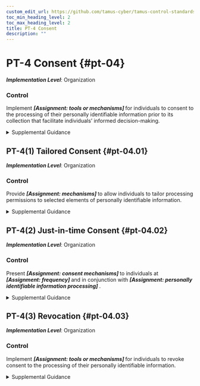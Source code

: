 ```yaml
---
custom_edit_url: https://github.com/tamus-cyber/tamus-control-standards/tree/main/content/tamus.edu/TAMUS_profile.xml
toc_min_heading_level: 2
toc_max_heading_level: 2
title: PT-4 Consent
description: ""
---
```


# PT-4 Consent {#pt-04}

_**Implementation Level**_: Organization

### Control

Implement <strong title="pt-04_odp"> <em>[Assignment: tools or mechanisms]</em> </strong> for individuals to consent to the processing of their personally identifiable information prior to its collection that facilitate individuals&#8217; informed decision-making.

<details>
  <summary>Supplemental Guidance</summary>

Consent allows individuals to participate in making decisions about the processing of their information and transfers some of the risk that arises from the processing of personally identifiable information from the organization to an individual. Consent may be required by applicable laws, executive orders, directives, regulations, policies, standards, or guidelines. Otherwise, when selecting consent as a control, organizations consider whether individuals can be reasonably expected to understand and accept the privacy risks that arise from their authorization. Organizations consider whether other controls may more effectively mitigate privacy risk either alone or in conjunction with consent. Organizations also consider any demographic or contextual factors that may influence the understanding or behavior of individuals with respect to the processing carried out by the system or organization. When soliciting consent from individuals, organizations consider the appropriate mechanism for obtaining consent, including the type of consent (e.g., opt-in, opt-out), how to properly authenticate and identity proof individuals and how to obtain consent through electronic means. In addition, organizations consider providing a mechanism for individuals to revoke consent once it has been provided, as appropriate. Finally, organizations consider usability factors to help individuals understand the risks being accepted when providing consent, including the use of plain language and avoiding technical jargon.

</details>

## PT-4(1) Tailored Consent {#pt-04.01}

_**Implementation Level**_: Organization

### Control

Provide <strong title="pt-04.01_odp"> <em>[Assignment: mechanisms]</em> </strong> to allow individuals to tailor processing permissions to selected elements of personally identifiable information.

<details>
  <summary>Supplemental Guidance</summary>

While some processing may be necessary for the basic functionality of the product or service, other processing may not. In these circumstances, organizations allow individuals to select how specific personally identifiable information elements may be processed. More tailored consent may help reduce privacy risk, increase individual satisfaction, and avoid adverse behaviors, such as abandonment of the product or service.

</details>

## PT-4(2) Just-in-time Consent {#pt-04.02}

_**Implementation Level**_: Organization

### Control

Present <strong title="pt-04.02_odp.01"> <em>[Assignment: consent mechanisms]</em> </strong> to individuals at <strong title="pt-04.02_odp.02"> <em>[Assignment: frequency]</em> </strong> and in conjunction with <strong title="pt-04.02_odp.03"> <em>[Assignment: personally identifiable information processing]</em> </strong>.

<details>
  <summary>Supplemental Guidance</summary>

Just-in-time consent enables individuals to participate in how their personally identifiable information is being processed at the time or in conjunction with specific types of data processing when such participation may be most useful to the individual. Individual assumptions about how personally identifiable information is being processed might not be accurate or reliable if time has passed since the individual last gave consent or the type of processing creates significant privacy risk. Organizations use discretion to determine when to use just-in-time consent and may use supporting information on demographics, focus groups, or surveys to learn more about individuals’ privacy interests and concerns.

</details>

## PT-4(3) Revocation {#pt-04.03}

_**Implementation Level**_: Organization

### Control

Implement <strong title="pt-04.03_odp"> <em>[Assignment: tools or mechanisms]</em> </strong> for individuals to revoke consent to the processing of their personally identifiable information.

<details>
  <summary>Supplemental Guidance</summary>

Revocation of consent enables individuals to exercise control over their initial consent decision when circumstances change. Organizations consider usability factors in enabling easy-to-use revocation capabilities.

</details>

